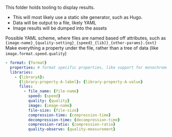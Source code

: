 This folder holds tooling to display results. 
* This will most likely use a static site generator, such as Hugo.
* Data will be output to a file, likely YAML
* Image results will be dumped into the assets


Possible YAML scheme, where files are named based off attributes, such as `{image-name}_{quality-setting}_{speed}_{lib]}_{other-params}.{ext}`
Make everything a property under the file, rather than a tree of data (like `image.format.speed.quality`)

```yaml
- format: {format}
  properties: # format specific properties, like support for monochrome, alpha, max size, HDR, animated, etc.
  libraries:
    - {libraryA}:
      {library-property-A-label}: {library-property-A-value}
      files:
        - file_name: {file-name}
          speed: {speed}
          quality: {quality}
          image: {image-name}
          file-size: {file-size}
          compression-time: {compression-time}
          decompression-time: {decompression-time}
          compression-ratio: {compression-ratio}
          quality-observe: {quality-measurement}
```
